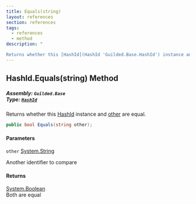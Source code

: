 ```yaml
---
title: Equals(string)
layout: references
section: references
tags:
  - references
  - method
description: "

Returns whether this [HashId](HashId 'Guilded.Base.HashId') instance and [other](HashId.Equals(string)#Guilded.Base.HashId.Equals(string).other 'Guilded.Base.HashId.Equals(string).other') are equal."
---
```


## HashId.Equals(string) Method
##### **Assembly:** `Guilded.Base`<br/>**Type:** [`HashId`](HashId 'Guilded.Base.HashId')

Returns whether this [HashId](HashId 'Guilded.Base.HashId') instance and [other](HashId.Equals(string)#Guilded.Base.HashId.Equals(string).other 'Guilded.Base.HashId.Equals(string).other') are equal.

```csharp
public bool Equals(string other);
```
#### Parameters

<a name='Guilded.Base.HashId.Equals(string).other'></a>

`other` [System.String](https://docs.microsoft.com/en-us/dotnet/api/System.String 'System.String')

Another identifier to compare

#### Returns
[System.Boolean](https://docs.microsoft.com/en-us/dotnet/api/System.Boolean 'System.Boolean')  
Both are equal